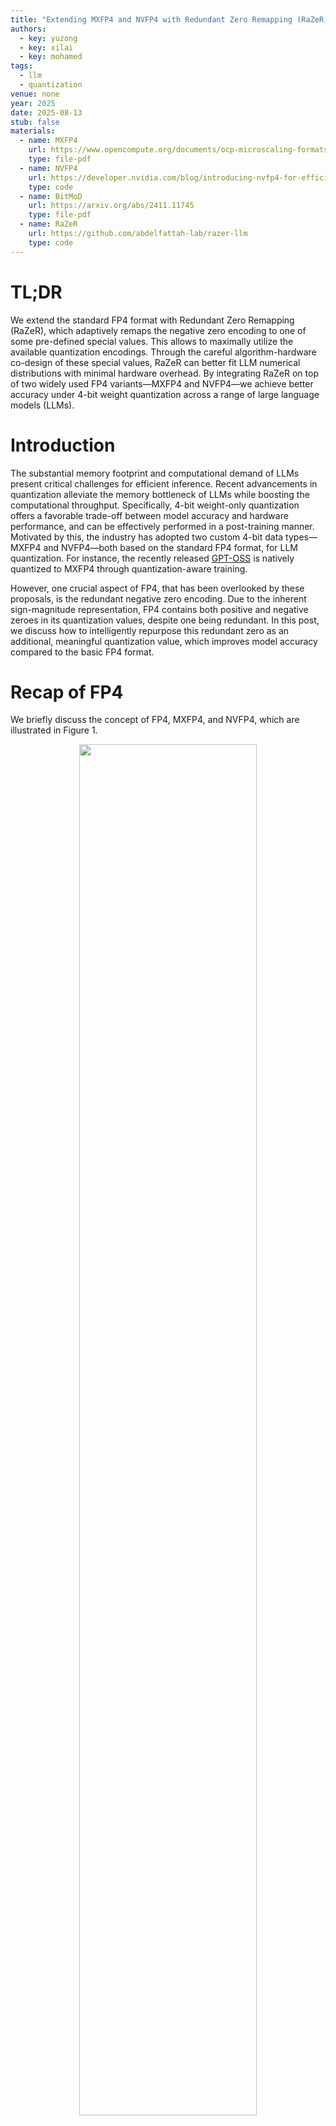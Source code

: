 ```yaml
---
title: "Extending MXFP4 and NVFP4 with Redundant Zero Remapping (RaZeR) for Accurate 4-bit LLM Quantization"
authors:
  - key: yuzong
  - key: xilai
  - key: mohamed
tags:
  - llm
  - quantization
venue: none
year: 2025
date: 2025-08-13
stub: false
materials:
  - name: MXFP4
    url: https://www.opencompute.org/documents/ocp-microscaling-formats-mx-v1-0-spec-final-pdf
    type: file-pdf
  - name: NVFP4
    url: https://developer.nvidia.com/blog/introducing-nvfp4-for-efficient-and-accurate-low-precision-inference/
    type: code
  - name: BitMoD
    url: https://arxiv.org/abs/2411.11745
    type: file-pdf
  - name: RaZeR
    url: https://github.com/abdelfattah-lab/razer-llm
    type: code
---
```



# TL;DR
We extend the standard FP4 format with Redundant Zero Remapping (RaZeR), which adaptively remaps the negative zero encoding to one of some pre-defined special values. This allows to maximally utilize the available quantization encodings. Through the careful algorithm-hardware co-design of these special values, RaZeR can better fit LLM numerical distributions with minimal hardware overhead. By integrating RaZeR on top of two widely used FP4 variants—MXFP4 and NVFP4—we achieve better accuracy under 4-bit weight quantization across a range of large language models (LLMs). 


# Introduction
The substantial memory footprint and computational demand of LLMs present critical challenges for efficient inference. Recent advancements in quantization alleviate the memory bottleneck of LLMs while boosting the computational throughput. Specifically, 4-bit weight-only quantization offers a favorable trade-off between model accuracy and hardware performance, and can be effectively performed in a post-training manner. Motivated by this, the industry has adopted two custom 4-bit data types—MXFP4 and NVFP4—both based on the standard FP4 format, for LLM quantization. For instance, the recently released [GPT-OSS](https://github.com/openai/gpt-oss) is natively quantized to MXFP4 through quantization-aware training. 

However, one crucial aspect of FP4, that has been overlooked by these proposals, is the redundant negative zero encoding. Due to the inherent sign-magnitude representation, FP4 contains both positive and negative zeroes in its quantization values, despite one being redundant. In this post, we discuss how to intelligently repurpose this redundant zero as an additional, meaningful quantization value, which improves model accuracy compared to the basic FP4 format. 


# Recap of FP4
We briefly discuss the concept of FP4, MXFP4, and NVFP4, which are illustrated in Figure 1.
<div style="text-align:center;">
  <img src="/imgs/blog/razer_blog/fp4_variant.png" width="75%" />
  <figcaption style="font-size: 0.95em; margin-top: 8px;">
    <em>Figure 1: Visualization of FP4, MXFP4, and NVFP4.</em>
  </figcaption>
</div>  

## Definition
  According to the [OCP standard](https://www.opencompute.org/documents/ocp-microscaling-formats-mx-v1-0-spec-final-pdf), the FP4 format contains 1 sign bit, 2 exponent bit, and 1 mantissa bits. It can represent 15 quantization values \[0, ±0.5, ±1.0, ±1.5, ±2.0, ±3.0, ±4.0, ±6.0\]. 

## Microscaling FP4 (MXFP4)
  According to the [OCP standard](https://www.opencompute.org/documents/ocp-microscaling-formats-mx-v1-0-spec-final-pdf), the microscaling (MX) format specifies that a block of 32 elements shares an E8M0 scale factor, which is an unsigned representation of the conventional FP32 exponent. After scaling, each element is quantized to a specified data type, e.g., FP4.

## NVIDIA FP4 (NVFP4)
  The latest NVIDIA Blackwell GPU architecture introduces the [NVFP4](https://developer.nvidia.com/blog/introducing-nvfp4-for-efficient-and-accurate-low-precision-inference/) format, which differs from MXFP4 in two aspects. First, it reduces the quantization block size from 32 to 16, enabling finer-grained scaling than MXFP4. Second, it adopts a two-level scaling approach, where every block of 16 elements share an FP8-E4M3 scale factor, followed by an FP32 scale factor shared per tensor.  


# Redundant Zero Remapping (RaZeR)
One disadvantage of FP4 comes from its inherent sign-magnitude representation that introduces both positive and negative zeroes, despite one of them being redundant. In other words, the standard FP4 format wastes 1/16 = 6.25% of the available encoding. To address this, we propose Redundant Zero Remapping (RaZeR), originally published in [our HPCA 2025 paper](https://arxiv.org/abs/2411.11745). RaZeR allows the negative zero encoding to be replaced by one of some pre-defined ***special values*** (SVs), resulting in an extended set of quantization values: \[SV, 0, ±0.5, ±1.0, ±1.5, ±2.0, ±3.0, ±4.0, ±6.0\]. Ideally, the SV may contain arbitary value, e.g., anything from FP16. But computing such a high-precision SV will incur considerable hardware overhead and offset the energy efficiency brought by FP4. Hence, we limit the choices of SV to fixed-point values with one fraction bit, i.e., an multiple of 0.5 as in FP4. Figure 2 illustrates an example design of RaZeR, which allows the negative zero to be remapped to six SVs: \[±2.5, ±5.0, ±8.0\]. 

<div style="text-align:center;">
  <img src="/imgs/blog/razer_blog/fp4_sv.png" width="95%" />
  <figcaption style="font-size: 0.95em; margin-top: 8px;">
    <em>Figure 2: Visualization of RaZeR.</em>
  </figcaption>
</div>  

In order to integrate RaZeR with MXFP4 and NVFP4, each block of elements can adaptively select its own optimal SV. Specifically, the quantization algorithm can iterate over all pre-defined SVs for a block, and selects the SV that minimizes the block's resulting quantization error. To identify which SV is selected, each block stores a *logN*-bit metadata, where *N* is the number of pre-defined SVs. In addition, a lightweight hardware decoder is required to perform computation with RaZeR, as illustrated in Figure 3. Assume there are four pre-defined SVs stored in dedicated registers, which are indexed via a 2-bit metadata. During computation, the FP4 operand is compared with negative zero, and if equal, the target SV associated with the current quantization block will be output.

<div style="text-align:center;">
  <img src="/imgs/blog/razer_blog/fp4_hardware.png" width="75%" />
  <figcaption style="font-size: 0.95em; margin-top: 8px;">
    <em>Figure 3: Hardware decoder of RaZeR.</em>
  </figcaption>
</div>  


# Experiment Results
To demonstrate the benefits of RaZeR, we implement six weight-only quantization algorithms to evaluate the quantization effects of FP4, MXFP4, NVFP4, FP4-RaZeR, MXFP4-RaZeR, and NVFP4-RaZeR. For RaZeR, we choose four pre-defined SVs: \[±5.0, ±8.0\]. Both FP4 and FP4-RaZeR adopt a block size of 128 with a per-block FP16 scale factor. While MXFP4-RaZeR and NVFP4-RaZeR use the same block size and scaling configuration as MXFP4 and NVFP4, respectively. The code to reproduce our experiments is available [here](https://github.com/abdelfattah-lab/razer-llm). 

The table below shows the perplexity of Wikitext2 and C4 datasets across a range of LLMs, all using the instruction-tuned versions. Adding RaZeR consistently outperforms FP4, MXFP4, and NVFP4.

<table><thead>
  <tr>
    <th rowspan="2"> <br>Method </th>
    <th rowspan="2"> <br>Block Size </th>
    <th rowspan="2"> <br>Scale Format </th>
    <th colspan="2">Llama-3.1-8B </th>
    <th colspan="2">Llama-3.2-3B </th>
    <th colspan="2">QWen2.5-3B </th>
    <th colspan="2"> QWen2.5-7B </th>
    <th colspan="2">QWen2.5-14B </th>
  </tr>
  <tr>
    <th>Wiki2</th>
    <th>C4</th>
    <th>Wiki2</th>
    <th>C4</th>
    <th>Wiki2</th>
    <th>C4</th>
    <th>Wiki2</th>
    <th>C4</th>
    <th>Wiki2</th>
    <th>C4</th>
  </tr></thead>
<tbody>
  <tr>
    <td> <br>FP16 </td>
    <td> <br>N/A </td>
    <td> <br>N/A </td>
    <td> <br>7.21 </td>
    <td> <br>10.38 </td>
    <td> <br>11.05 </td>
    <td> <br>14.48 </td>
    <td> <br>8.56 </td>
    <td> <br>12.03 </td>
    <td> <br>7.46 </td>
    <td> <br>10.88 </td>
    <td> <br>5.69 </td>
    <td> <br>9.38 </td>
  </tr>
  <tr>
    <td> <br>FP4 </td>
    <td> <br>128 </td>
    <td> <br>FP16 </td>
    <td> <br>7.71 </td>
    <td> <br>11.15 </td>
    <td> <br>11.98 </td>
    <td> <br>15.53 </td>
    <td> <br>9.27 </td>
    <td> <br>12.91 </td>
    <td> <br>7.79 </td>
    <td> <br>11.31 </td>
    <td> <br>6.17 </td>
    <td> <br>9.72 </td>
  </tr>
  <tr>
    <td> <br>FP4-RaZeR </td>
    <td> <br>128 </td>
    <td> <br>FP16 </td>
    <td> <strong><br>7.60 </strong></td>
    <td> <strong><br>10.97 </strong></td>
    <td> <strong><br>11.94 </strong></td>
    <td> <strong><br>15.40 </strong></td>
    <td> <strong><br>9.11 </strong></td>
    <td> <strong><br>12.71 </strong></td>
    <td> <strong><br>7.79 </strong></td>
    <td> <strong><br>11.20 </strong></td>
    <td> <strong><br>6.14 </strong></td>
    <td> <strong><br>9.68 </strong></td>
  </tr>
  <tr>
    <td> <br>MXFP4 </td>
    <td> <br>32 </td>
    <td> <br>E8M0 </td>
    <td> <br>8.14 </td>
    <td> <br>11.60 </td>
    <td> <br>12.31 </td>
    <td> <br>16.01 </td>
    <td> <br>9.44 </td>
    <td> <br>13.09 </td>
    <td> <br>8.48 </td>
    <td> <br>11.97 </td>
    <td> <br>6.41 </td>
    <td> <br>9.89 </td>
  </tr>
  <tr>
    <td> <br>MXFP4-RaZeR </td>
    <td> <br>32 </td>
    <td> <br>E8M0 </td>
    <td> <strong><br>7.68 </strong></td>
    <td> <strong><br>11.01 </strong></td>
    <td> <strong><br>11.76 </strong></td>
    <td> <strong><br>15.31 </strong></td>
    <td> <strong><br>9.14 </strong></td>
    <td> <strong><br>12.80 </strong></td>
    <td> <strong><br>7.77 </strong></td>
    <td> <strong><br>11.25 </strong></td>
    <td> <strong><br>6.22 </strong></td>
    <td> <strong><br>9.70 </strong></td>
  </tr>
  <tr>
    <td> <br>NVFP4 </td>
    <td> <br>16 </td>
    <td> <br>E4M3 + FP32 </td>
    <td> <br>7.56 </td>
    <td> <br>10.93 </td>
    <td> <br>11.73 </td>
    <td> <br>15.15 </td>
    <td> <br>9.12 </td>
    <td> <br>12.60 </td>
    <td> <br>7.73 </td>
    <td> <br>11.13 </td>
    <td> <br>6.05 </td>
    <td> <br>9.63 </td>
  </tr>
  <tr>
    <td> <br>NVFP4-RaZeR </td>
    <td> <br>16 </td>
    <td> <br>E4M3 + FP32 </td>
    <td> <strong><br>7.42 </strong></td>
    <td> <strong><br>10.71 </strong></td>
    <td> <strong><br>11.41 </strong></td>
    <td> <strong><br>14.89 </strong></td>
    <td> <strong><br>8.95 </strong></td>
    <td> <strong><br>12.45 </strong></td>
    <td> <strong><br>7.67 </strong></td>
    <td> <strong><br>11.05 </strong></td>
    <td> <strong><br>5.95 </strong></td>
    <td> <strong><br>9.56 </strong></td>
  </tr>
</tbody></table>


# Related Work
Although the focus of RaZeR is to address the redundant zero encoding of FP4, there is a recent work, [BlockDialect](https://arxiv.org/abs/2501.01144), that configures the two largest magnitude values of FP4 to capture various large magnitude distributions. In the meanwhile, most of the small magnitude values to remain consistent with FP4, reducing the hardware complexity to support diverse encodings. The proposed RaZeR is synergistic to BlockDialect. 


# Conclusion
In this post, we introduce RaZeR, which adaptively remaps the redundant zero encoding of FP4 to an additional, meaningful quantization value. We empirically validate that RaZeR significantly improves model accuracy compared to FP4, MXFP4, and NVFP4. This provides a guidance for future FP4 tensor core design.  


# Citing
```bibtex
@misc{abdelfattah2025_razer_blog,
      title={Extending MXFP4 and NVFP4 with Redundant Zero Remapping (RaZeR) for Accurate 4-bit LLM Quantization}, 
      author={Yuzong Chen and Xilai Dai and Mohamed Abdelfattah},
      year={2025},
      url={https://abdelfattah-lab.github.io/blog/razer_blog}, 
}
```